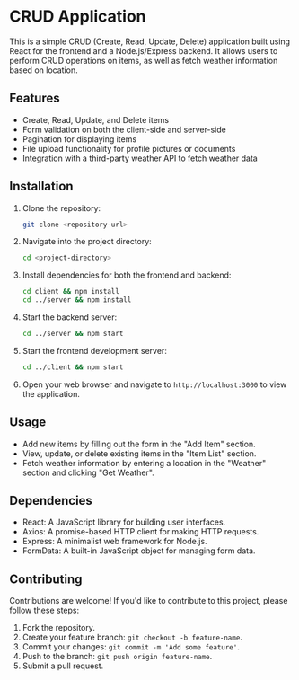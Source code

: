 # CRUD Application

This is a simple CRUD (Create, Read, Update, Delete) application built using React for the frontend and a Node.js/Express backend. It allows users to perform CRUD operations on items, as well as fetch weather information based on location.

## Features

- Create, Read, Update, and Delete items
- Form validation on both the client-side and server-side
- Pagination for displaying items
- File upload functionality for profile pictures or documents
- Integration with a third-party weather API to fetch weather data

## Installation

1. Clone the repository:

   ```bash
   git clone <repository-url>
   ```

2. Navigate into the project directory:

   ```bash
   cd <project-directory>
   ```

3. Install dependencies for both the frontend and backend:

   ```bash
   cd client && npm install
   cd ../server && npm install
   ```

4. Start the backend server:

   ```bash
   cd ../server && npm start
   ```

5. Start the frontend development server:

   ```bash
   cd ../client && npm start
   ```

6. Open your web browser and navigate to `http://localhost:3000` to view the application.

## Usage

- Add new items by filling out the form in the "Add Item" section.
- View, update, or delete existing items in the "Item List" section.
- Fetch weather information by entering a location in the "Weather" section and clicking "Get Weather".

## Dependencies

- React: A JavaScript library for building user interfaces.
- Axios: A promise-based HTTP client for making HTTP requests.
- Express: A minimalist web framework for Node.js.
- FormData: A built-in JavaScript object for managing form data.

## Contributing

Contributions are welcome! If you'd like to contribute to this project, please follow these steps:

1. Fork the repository.
2. Create your feature branch: `git checkout -b feature-name`.
3. Commit your changes: `git commit -m 'Add some feature'`.
4. Push to the branch: `git push origin feature-name`.
5. Submit a pull request.
